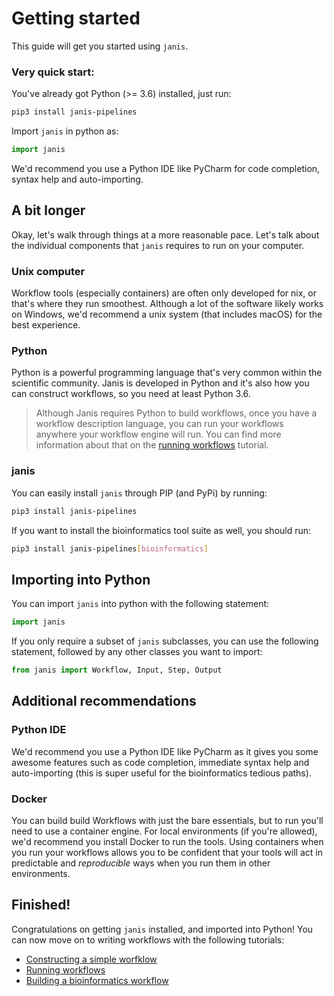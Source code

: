 
# Getting started

This guide will get you started using `janis`. 

### Very quick start:
You've already got Python (>= 3.6) installed, just run:
```bash
pip3 install janis-pipelines
```
Import `janis` in python as:
```python
import janis
```

We'd recommend you use a Python IDE like PyCharm for code completion, syntax help and auto-importing.


## A bit longer

Okay, let's walk through things at a more reasonable pace. Let's talk about the individual components that `janis` requires to run on your computer.

### Unix computer

Workflow tools (especially containers) are often only developed for nix, or that's where they run smoothest. Although a lot of the software likely works on Windows, we'd recommend a unix system (that includes macOS) for the best experience.

### Python

Python is a powerful programming language that's very common within the scientific community. Janis is developed in Python and it's also how you can construct workflows, so you need at least Python 3.6.

> Although Janis requires Python to build workflows, once you have a workflow description language, you can run your workflows anywhere your workflow engine will run. You can find more information about that on the [running workflows](/tutorials/runningworkflows) tutorial.

### janis

You can easily install `janis` through PIP (and PyPi) by running:
```bash
pip3 install janis-pipelines
```

If you want to install the bioinformatics tool suite as well, you should run:
```bash
pip3 install janis-pipelines[bioinformatics]
```

[//]: # (Conda has been proposed, and will be available after the repo has been configured)
[//]: # (```bash)
[//]: # (conda install janis)
[//]: # (```)

## Importing into Python

You can import `janis` into python with the following statement:

```python
import janis
```

If you only require a subset of `janis` subclasses, you can use the following statement, followed by any other classes you want to import:

```python
from janis import Workflow, Input, Step, Output
```

## Additional recommendations

### Python IDE
We'd recommend you use a Python IDE like PyCharm as it gives you some awesome features such as code completion, immediate syntax help and auto-importing (this is super useful for the bioinformatics tedious paths).

### Docker
You can build build Workflows with just the bare essentials, but to run you'll need to use a container engine. For local environments (if you're allowed), we'd recommend you install Docker to run the tools. Using containers when you run your workflows allows you to be confident that your tools will act in predictable and _reproducible_ ways when you run them in other environments.

## Finished!

Congratulations on getting `janis` installed, and imported into Python! You can now move on to writing workflows with the following tutorials:

- [Constructing a simple worfklow](/tutorials/simple)
- [Running workflows](/tutorials/runningworkflows)
- [Building a bioinformatics workflow](/tutorials/alignsortedbam)


